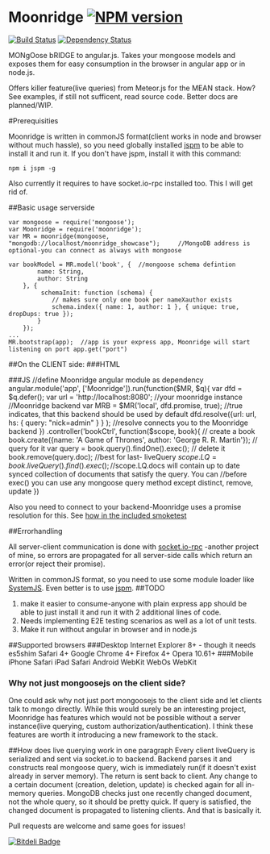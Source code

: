 Moonridge   [![NPM version](https://badge.fury.io/js/moonridge.png)](http://badge.fury.io/js/moonridge)
=========
[![Build Status](https://travis-ci.org/capaj/moonridge.svg?tag=1.0.3)](https://travis-ci.org/capaj/moonridge)
[![Dependency Status](https://david-dm.org/capaj/moonridge.svg)](https://david-dm.org/capaj/moonridge)

MONgOose bRIDGE to angular.js. Takes your mongoose models and exposes them for easy consumption in the browser in angular app or in node.js.

Offers killer feature(live queries) from Meteor.js for the MEAN stack. How?
See examples, if still not sufficent, read source code. Better docs are planned/WIP.

#Prerequisities

Moonridge is written in commonJS format(client works in node and browser without much hassle), so you need globally installed [jspm](https://github.com/jspm/jspm-cli) to be able to install it and run it.
If you don't have jspm, install it with this command:

    npm i jspm -g

Also currently it requires to have socket.io-rpc installed too. This I will get rid of.

##Basic usage serverside

    var mongoose = require('mongoose');
    var Moonridge = require('moonridge');
    var MR = moonridge(mongoose, "mongodb://localhost/moonridge_showcase");		//MongoDB address is optional-you can connect as always with mongoose

    var bookModel = MR.model('book', {  //mongoose schema defintion
            name: String,
            author: String
        }, {
             schemaInit: function (schema) {
                // makes sure only one book per nameXauthor exists
                schema.index({ name: 1, author: 1 }, { unique: true, dropDups: true });
            }
        });
    ...
    MR.bootstrap(app);	//app is your express app, Moonridge will start listening on port app.get("port")

##On the CLIENT side:
###HTML
	<!--You need to use mr-controller instead of ng-controller-->
    <div mr-controller="bookCtrl" mr-models="book"><!--You can load any number of models you like, separate them by commas-->
        <div ng-repeat="book in LQ.docs">
            <!-- regular angular templating -->
        </div>
    </div>
    <!--include client side script after angular-->
    <script type="text/javascript" src="/moonridge-angular-client.js"></script>
###JS
    //define Moonridge angular module as dependency
	angular.module('app', ['Moonridge']).run(function($MR, $q){
		var dfd = $q.defer();
        var url = 'http://localhost:8080';	//your moonridge instance
		//Moonridge backend
		var MRB = $MR('local', dfd.promise, true);  //true indicates, that this backend should be used by default
		dfd.resolve({url: url, hs: { query: "nick=admin" } } );	//resolve connects you to the Moonridge backend
	})
    .controller('bookCtrl', function($scope, book){
        // create a book
        book.create({name: 'A Game of Thrones', author: 'George R. R. Martin'});
        // query for it
        var query = book.query().findOne().exec();
        // delete it
        book.remove(query.doc);
        //best for last- liveQuery
        $scope.LQ = book.liveQuery().find().exec();
        //$scope.LQ.docs will contain up to date synced collection of documents that satisfy the query. You can
        //before exec() you can use any mongoose query method except distinct, remove, update
    })
    
Also you need to connect to your backend-Moonridge uses a promise resolution for this. See [how in the included smoketest](https://github.com/capaj/Moonridge/blob/8faf7ad4b7c6c0301d70c3d8a346348d2b21e86d/e2e-smoketest/mr-test-ctrl.js#L84)

##Errorhandling

All server-client communication is done with [socket.io-rpc](https://github.com/capaj/socket.io-rpc) -another project of mine, so errors are propagated for all server-side calls which return an error(or reject their promise).

Written in commonJS format, so you need to use some module loader like [SystemJS](https://github.com/systemjs/systemjs). Even better is to use [jspm](https://github.com/jspm/jspm-cli).
##TODO
1. make it easier to consume-anyone with plain express app should be able to just install it and run it with 2 additional lines of code.
2. Needs implementing E2E testing scenarios as well as a lot of unit tests.
3. Make it run without angular in browser and in node.js

##Supported browsers
###Desktop
    Internet Explorer 8+ - though it needs es5shim
    Safari 4+
    Google Chrome 4+
    Firefox 4+
    Opera 10.61+
###Mobile
    iPhone Safari
    iPad Safari
    Android WebKit
    WebOs WebKit

### Why not just mongoosejs on the client side?
One could ask why not just port mongoosejs to the client side and let clients talk to mongo directly. While this would surely be an interesting project, Moonridge has features which would not be possible without a server instance(live querying, custom authorization/authentication). I think these features are worth it introducing a new framework to the stack.
    
##How does live querying work in one paragraph
Every client liveQuery is serialized and sent via socket.io to backend. Backend parses it and constructs real mongoose query, wich is immediately run(if it doesn't exist already in server memory). The return is sent back to client. Any change to a certain document (creation, deletion, update) is checked again for all in-memory queries. MongoDB checks just one recently changed document, not the whole query, so it should be pretty quick. If query is satisfied, the changed document is propagated to listening clients. And that is basically it.

Pull requests are welcome and same goes for issues!

[![Bitdeli Badge](https://d2weczhvl823v0.cloudfront.net/capaj/moonridge/trend.png)](https://bitdeli.com/free "Bitdeli Badge")

